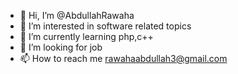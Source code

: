 - 👋 Hi, I’m @AbdullahRawaha
- 👀 I’m interested in software related topics
- 🌱 I’m currently learning php,c++
- 💞️ I’m looking for job
- 📫 How to reach me rawahaabdullah3@gmail.com

<!---
AbdullahRawaha/AbdullahRawaha is a ✨ special ✨ repository because its `README.md` (this file) appears on your GitHub profile.
You can click the Preview link to take a look at your changes.
--->
